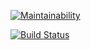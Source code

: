 [![Maintainability](https://api.codeclimate.com/v1/badges/8dbdd3ac019d6ff07075/maintainability)](https://codeclimate.com/github/2Chaosman/project-lvl1-s168/maintainability)

[![Build Status](https://travis-ci.org/2Chaosman/project-lvl1-s168.svg?branch=master)](https://travis-ci.org/2Chaosman/project-lvl1-s168)
